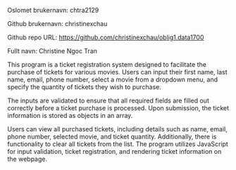 Oslomet brukernavn: chtra2129

Github brukernavn: christinexchau

Github repo URL: https://github.com/christinexchau/oblig1.data1700

Fullt navn: Christine Ngoc Tran


This program is a ticket registration system designed to facilitate the purchase of 
tickets for various movies. Users can input their first name, last name, email, 
phone number, select a movie from a dropdown menu, and specify the quantity of 
tickets they wish to purchase.

The inputs are validated to ensure that all required fields are filled out correctly
before a ticket purchase is processed. Upon submission, the ticket information is 
stored as objects in an array.

Users can view all purchased tickets, including details such as name, email, phone number,
selected movie, and ticket quantity. Additionally, there is functionality to clear all 
tickets from the list. The program utilizes JavaScript for input validation, 
ticket registration, and rendering ticket information on the webpage.